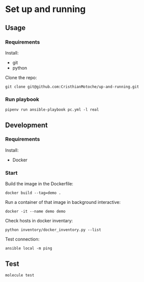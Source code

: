 # Set up and running
## Usage
### Requirements

Install:

- git
- python

Clone the repo:

```
git clone git@github.com:CristhianMotoche/up-and-running.git
```


### Run playbook

```
pipenv run ansible-playbook pc.yml -l real
```

## Development
### Requirements

Install:

- Docker

### Start

Build the image in the Dockerfile:

```
docker build --tag=demo .
```

Run a container of that image in background interactive:

```
docker -it --name demo demo
```

Check hosts in docker inventary:

```
python inventory/docker_inventory.py --list
```

Test connection:

```
ansible local -m ping
```

## Test

```
molecule test
```
